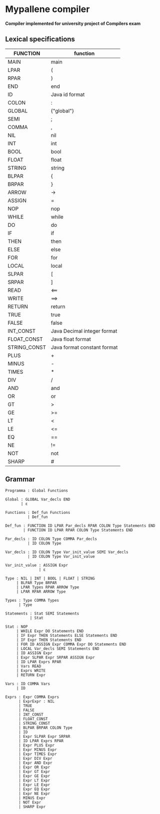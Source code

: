 # Mypallene compiler

#### Compiler implemented for university project of Compilers exam

## Lexical specifications

| FUNCTION     | function                    |
|--------------|-----------------------------|
| MAIN         | main                        |
| LPAR         | (                           |
| RPAR         | )                           |
| END          | end                         |
| ID           | Java id format              |
| COLON        | :                           |
| GLOBAL       | {"global"}                  |
| SEMI         | ;                           |
| COMMA        | ,                           |
| NIL          | nil                         |
| INT          | int                         |
| BOOL         | bool                        |
| FLOAT        | float                       |
| STRING       | string                      |
| BLPAR        | {                           |
| BRPAR        | }                           |
| ARROW        | ->                          |
| ASSIGN       | =                           |
| NOP          | nop                         |
| WHILE        | while                       |
| DO           | do                          |
| IF           | if                          |
| THEN         | then                        |
| ELSE         | else                        |
| FOR          | for                         |
| LOCAL        | local                       |
| SLPAR        | [                           |
| SRPAR        | ]                           |
| READ         | <==                         |
| WRITE        | ==>                         |
| RETURN       | return                      |
| TRUE         | true                        |
| FALSE        | false                       |
| INT_CONST    | Java Decimal integer format |
| FLOAT_CONST  | Java float format           |
| STRING_CONST | Java format constant format |
| PLUS         | +                           |
| MINUS        | -                           |
| TIMES        | *                           |
| DIV          | /                           |
| AND          | and                         |
| OR           | or                          |
| GT           | >                           |
| GE           | >=                          |
| LT           | <                           |
| LE           | <=                          |
| EQ           | ==                          |
| NE           | !=                          |
| NOT          | not                         |
| SHARP        | #                           |

## Grammar 
```
Programma : Global Functions

Global : GLOBAL Var_decls END
       | ε

Functions : Def_fun Functions
          | Def_fun

Def_fun : FUNCTION ID LPAR Par_decls RPAR COLON Type Statements END
        | FUNCTION ID LPAR RPAR COLON Type Statements END

Par_decls : ID COLON Type COMMA Par_decls
          | ID COLON Type

Var_decls : ID COLON Type Var_init_value SEMI Var_decls
          | ID COLON Type Var_init_value

Var_init_value : ASSIGN Expr
               | ε

Type : NIL | INT | BOOL | FLOAT | STRING
     | BLPAR Type BRPAR
     | LPAR Types RPAR ARROW Type
     | LPAR RPAR ARROW Type
   
Types : Type COMMA Types
      | Type
   
Statements : Stat SEMI Statements
           | Stat
   
Stat : NOP
     | WHILE Expr DO Statements END
     | IF Expr THEN Statements ELSE Statements END
     | IF Expr THEN Statements END
     | FOR ID ASSIGN Expr COMMA Expr DO Statements END
     | LOCAL Var_decls SEMI Statements END
     | ID ASSIGN Expr
     | Expr SLPAR Expr SRPAR ASSIGN Expr
     | ID LPAR Exprs RPAR
     | Vars READ
     | Exprs WRITE
     | RETURN Expr
   
Vars : ID COMMA Vars
     | ID
   
Exprs : Expr COMMA Exprs
      | ExprExpr : NIL
      | TRUE
      | FALSE
      | INT_CONST
      | FLOAT_CONST
      | STRING_CONST
      | BLPAR BRPAR COLON Type
      | ID
      | Expr SLPAR Expr SRPAR
      | ID LPAR Exprs RPAR
      | Expr PLUS Expr
      | Expr MINUS Expr
      | Expr TIMES Expr
      | Expr DIV Expr
      | Expr AND Expr
      | Expr OR Expr
      | Expr GT Expr
      | Expr GE Expr
      | Expr LT Expr
      | Expr LE Expr
      | Expr EQ Expr
      | Expr NE Expr
      | MINUS Expr
      | NOT Expr
      | SHARP Expr
```
